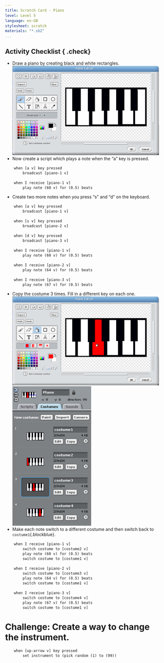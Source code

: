 ```yaml
---
title: Scratch Card - Piano
level: Level 5
language: en-GB
stylesheet: scratch
materials: "*.sb2"
...
```


## Activity Checklist { .check}

+ Draw a piano by creating black and white rectangles. ![costume1](piano-costume-1.png)
+ Now create a script which plays a note when the “a” key is pressed.
```blocks
    when [a v] key pressed
        broadcast [piano-1 v]

    when I receive [piano-1 v]
        play note (60 v) for (0.5) beats
```

+ Create two more notes when you press “s” and “d” on the keyboard.
```blocks
    when [a v] key pressed
        broadcast [piano-1 v]

    when [s v] key pressed
        broadcast [piano-2 v]

    when [d v] key pressed
        broadcast [piano-3 v]

    when I receive [piano-1 v]
        play note (60 v) for (0.5) beats

    when I receive [piano-2 v]
        play note (64 v) for (0.5) beats

    when I receive [piano-3 v]
        play note (67 v) for (0.5) beats
```

+ Copy the costume 3 times. Fill in a different key on each one. ![costume3](piano-costume-3.png) ![all costumes](piano-costumes.png)
+ Make each note switch to a different costume and then switch back to `costume1`{.blockblue}.
```blocks
    when I receive [piano-1 v]
        switch costume to [costume2 v]
        play note (60 v) for (0.5) beats
        switch costume to [costume1 v]

    when I receive [piano-2 v]
        switch costume to [costume3 v]
        play note (64 v) for (0.5) beats
        switch costume to [costume1 v]

    when I receive [piano-3 v]
        switch costume to [costume4 v]
        play note (67 v) for (0.5) beats
        switch costume to [costume1 v]
```

# Challenge: Create a way to change the instrument.

```blocks
    when [up-arrow v] key pressed
        set instrument to (pick random (1) to (99))
```
